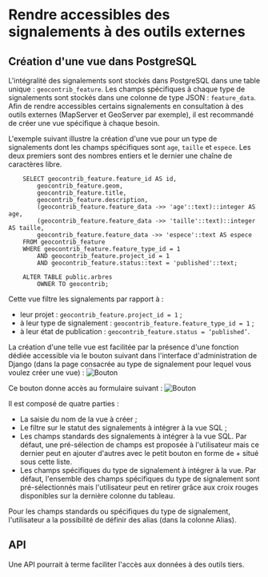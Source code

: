 # Rendre accessibles des signalements à des outils externes

## Création d'une vue dans PostgreSQL

L'intégralité des signalements sont stockés dans PostgreSQL dans une table unique : `geocontrib_feature`. 
Les champs spécifiques à chaque type de signalements sont stockés dans une colonne de type JSON : `feature_data`.
Afin de rendre accessibles certains signalements en consultation à des outils externes (MapServer et GeoServer par exemple), il est recommandé de créer une vue spécifique à chaque besoin.

L'exemple suivant illustre la création d'une vue pour un type de signalements dont les champs spécifiques sont `age`, `taille` et `espece`. Les deux premiers sont des nombres entiers et le dernier une chaîne de caractères libre.

```CREATE OR REPLACE VIEW public.arbres AS
    SELECT geocontrib_feature.feature_id AS id,
        geocontrib_feature.geom,
        geocontrib_feature.title,
        geocontrib_feature.description,
        (geocontrib_feature.feature_data ->> 'age'::text)::integer AS age,
        (geocontrib_feature.feature_data ->> 'taille'::text)::integer AS taille,
        geocontrib_feature.feature_data ->> 'espece'::text AS espece
    FROM geocontrib_feature
    WHERE geocontrib_feature.feature_type_id = 1 
        AND geocontrib_feature.project_id = 1
        AND geocontrib_feature.status::text = 'published'::text;
​
    ALTER TABLE public.arbres
        OWNER TO geocontrib;
```

Cette vue filtre les signalements par rapport à :
* leur projet : `geocontrib_feature.project_id = 1` ;
* à leur type de signalement : `geocontrib_feature.feature_type_id = 1` ;
* à leur état de publication : `geocontrib_feature.status = ‘published’`.

La création d'une telle vue est facilitée par la présence d'une fonction dédiée accessible via le bouton suivant dans l'interface d'administration de Django (dans la page consacrée au type de signalement pour lequel vous voulez créer une vue) :
![Bouton ](img/creation_vue_postgresql_1.jpg)

Ce bouton donne accès au formulaire suivant :
![Bouton ](img/creation_vue_postgresql_2.jpg)

Il est composé de quatre parties :
* La saisie du nom de la vue à créer ;
* Le filtre sur le statut des signalements à intégrer à la vue SQL ;
* Les champs standards des signalements à intégrer à la vue SQL. Par défaut, une pré-sélection de champs est proposée à l'utilisateur mais ce dernier peut en ajouter d'autres avec le petit bouton en forme de + situé sous cette liste.
* Les champs spécifiques du type de signalement à intégrer à la vue. Par défaut, l'ensemble des champs spécifiques du type de signalement sont pré-sélectionnés mais l'utilisateur peut en retirer grâce aux croix rouges disponibles sur la dernière colonne du tableau.

Pour les champs standards ou spécifiques du type de signalement, l'utilisateur a la possibilité de définir des alias (dans la colonne Alias).


## API

Une API pourrait à terme faciliter l'accès aux données à des outils tiers.
